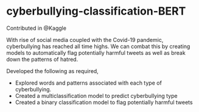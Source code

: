 # cyberbullying-classification-BERT

Contributed in @Kaggle

With rise of social media coupled with the Covid-19 pandemic, cyberbullying has reached all time highs. We can combat this by creating models to automatically flag potentially harmful tweets as well as break down the patterns of hatred.

Developed the following as required, 
- Explored words and patterns associated with each type of cyberbullying.
- Created a multiclassification model to predict cyberbullying type
- Created a binary classification model to flag potentially harmful tweets
